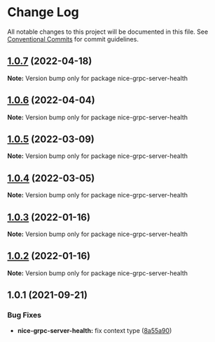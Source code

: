# Change Log

All notable changes to this project will be documented in this file.
See [Conventional Commits](https://conventionalcommits.org) for commit guidelines.

## [1.0.7](https://github.com/deeplay-io/nice-grpc/compare/nice-grpc-server-health@1.0.6...nice-grpc-server-health@1.0.7) (2022-04-18)

**Note:** Version bump only for package nice-grpc-server-health





## [1.0.6](https://github.com/deeplay-io/nice-grpc/compare/nice-grpc-server-health@1.0.5...nice-grpc-server-health@1.0.6) (2022-04-04)

**Note:** Version bump only for package nice-grpc-server-health





## [1.0.5](https://github.com/deeplay-io/nice-grpc/compare/nice-grpc-server-health@1.0.4...nice-grpc-server-health@1.0.5) (2022-03-09)

**Note:** Version bump only for package nice-grpc-server-health





## [1.0.4](https://github.com/deeplay-io/nice-grpc/compare/nice-grpc-server-health@1.0.3...nice-grpc-server-health@1.0.4) (2022-03-05)

**Note:** Version bump only for package nice-grpc-server-health





## [1.0.3](https://github.com/deeplay-io/nice-grpc/compare/nice-grpc-server-health@1.0.2...nice-grpc-server-health@1.0.3) (2022-01-16)

**Note:** Version bump only for package nice-grpc-server-health





## [1.0.2](https://github.com/deeplay-io/nice-grpc/compare/nice-grpc-server-health@1.0.1...nice-grpc-server-health@1.0.2) (2022-01-16)

**Note:** Version bump only for package nice-grpc-server-health





## 1.0.1 (2021-09-21)


### Bug Fixes

* **nice-grpc-server-health:** fix context type ([8a55a90](https://github.com/deeplay-io/nice-grpc/commit/8a55a90ab32c582a60ebaf28a07511ab60c25690))
